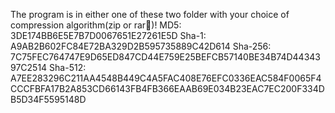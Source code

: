 The program is in either one of these two folder with your choice of compression algorithm(zip or rar:tiger:)!
MD5:      3DE174BB6E5E7B7D0067651E27261E5D
Sha-1:    A9AB2B602FC84E72BA329D2B595735889C42D614
Sha-256:  7C75FEC764747E9D65ED847CD44E759E25BEFCB57140BE34B74D4434397C2514
Sha-512:  A7EE283296C211AA4548B449C4A5FAC408E76EFC0336EAC584F0065F4CCCFBFA17B2A853CD66143FB4FB366EAAB69E034B23EAC7EC200F334DB5D34F5595148D
